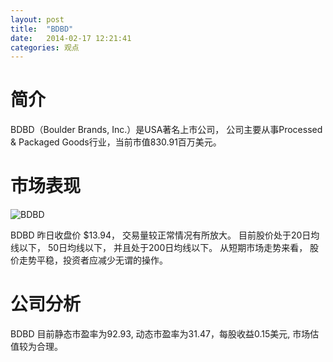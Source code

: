 ```yaml
---
layout: post
title:  "BDBD"
date:   2014-02-17 12:21:41
categories: 观点
---
```


# 简介
BDBD（Boulder Brands, Inc.）是USA著名上市公司，
公司主要从事Processed & Packaged Goods行业，当前市值830.91百万美元。

# 市场表现

![BDBD](http://finviz.com/chart.ashx?t=BDBD&ty=c&ta=1&p=d&s=l)

BDBD 昨日收盘价 $13.94，
交易量较正常情况有所放大。
目前股价处于20日均线以下，
50日均线以下，
并且处于200日均线以下。
从短期市场走势来看，
股价走势平稳，投资者应减少无谓的操作。

# 公司分析
BDBD 目前静态市盈率为92.93, 动态市盈率为31.47，每股收益0.15美元,
市场估值较为合理。
